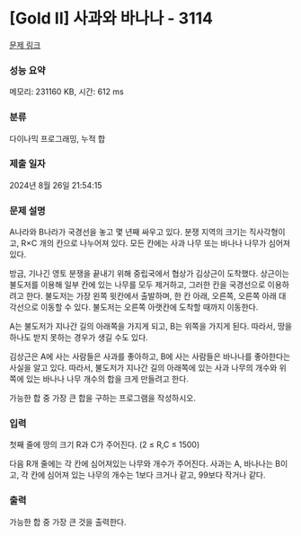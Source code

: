 # [Gold II] 사과와 바나나 - 3114 

[문제 링크](https://www.acmicpc.net/problem/3114) 

### 성능 요약

메모리: 231160 KB, 시간: 612 ms

### 분류

다이나믹 프로그래밍, 누적 합

### 제출 일자

2024년 8월 26일 21:54:15

### 문제 설명

<p>A나라와 B나라가 국경선을 놓고 몇 년째 싸우고 있다. 분쟁 지역의 크기는 직사각형이고, R×C 개의 칸으로 나누어져 있다. 모든 칸에는 사과 나무 또는 바나나 나무가 심어져 있다.</p>

<p>방금, 기나긴 영토 분쟁을 끝내기 위해 중립국에서 협상가 김상근이 도착했다. 상근이는 불도저를 이용해 일부 칸에 있는 나무를 모두 제거하고, 그러한 칸을 국경선으로 이용하려고 한다. 불도저는 가장 왼쪽 윗칸에서 출발하며, 한 칸 아래, 오른쪽, 오른쪽 아래 대각선으로 이동할 수 있다. 불도저는 오른쪽 아랫칸에 도착할 때까지 이동한다.</p>

<p>A는 불도저가 지나간 길의 아래쪽을 가지게 되고, B는 위쪽을 가지게 된다. 따라서, 땅을 하나도 받지 못하는 경우가 생길 수도 있다.</p>

<p>김상근은 A에 사는 사람들은 사과를 좋아하고, B에 사는 사람들은 바나나를 좋아한다는 사실을 알고 있다. 따라서, 불도저가 지나간 길의 아래쪽에 있는 사과 나무의 개수와 위쪽에 있는 바나나 나무 개수의 합을 크게 만들려고 한다.</p>

<p>가능한 합 중 가장 큰 합을 구하는 프로그램을 작성하시오. </p>

### 입력 

 <p>첫째 줄에 땅의 크기 R과 C가 주어진다. (2 ≤ R,C ≤ 1500)</p>

<p>다음 R개 줄에는 각 칸에 심어져있는 나무와 개수가 주어진다. 사과는 A, 바나나는 B이고, 각 칸에 심어져 있는 나무의 개수는 1보다 크거나 같고, 99보다 작거나 같다.</p>

### 출력 

 <p>가능한 합 중 가장 큰 것을 출력한다. </p>

